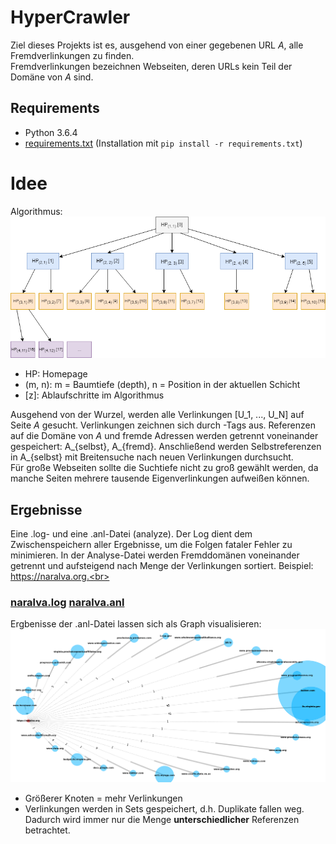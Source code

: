 # HyperCrawler

Ziel dieses Projekts ist es, ausgehend von einer gegebenen URL *A*, alle Fremdverlinkungen zu finden.<br>
Fremdverlinkungen bezeichnen Webseiten, deren URLs kein Teil der Domäne von *A* sind.

## Requirements
* Python 3.6.4
* [requirements.txt](requirements.txt) (Installation mit `pip install -r requirements.txt`)

# Idee
Algorithmus:<br>
![alt text](res/tree.png "Tree Structure for homepages")<br>
* HP: Homepage
* (m, n): m = Baumtiefe (depth), n = Position in der aktuellen Schicht
* [z]: Ablaufschritte im Algorithmus

Ausgehend von der Wurzel, werden alle Verlinkungen [U_1, ..., U_N] auf Seite *A* gesucht. Verlinkungen zeichnen sich durch <a>-Tags aus. 
Referenzen auf die Domäne von *A* und fremde Adressen werden getrennt voneinander gespeichert: A_{selbst}, A_{fremd}.  Anschließend werden Selbstreferenzen in A_{selbst} mit Breitensuche nach neuen Verlinkungen durchsucht.<br>
Für große Webseiten sollte die Suchtiefe nicht zu groß gewählt werden, da manche Seiten mehrere tausende Eigenverlinkungen aufweißen können.

## Ergebnisse
Eine .log- und eine .anl-Datei (analyze). Der Log dient dem Zwischenspeichern aller Ergebnisse, um die Folgen fataler Fehler zu minimieren. In der Analyse-Datei werden Fremddomänen voneinander getrennt und aufsteigend nach Menge der Verlinkungen sortiert. Beispiel: https://naralva.org.<br>

### [naralva.log](results/logs/naralva.log) [naralva.anl](results/naralva.anl)


Ergbenisse der .anl-Datei lassen sich als Graph visualisieren:
![alt text](res/naralva[1_bis_-1].png "Fremdverlinkungen von naralva.org aus")<br>
* Größerer Knoten =  mehr Verlinkungen
* Verlinkungen werden in Sets gespeichert, d.h. Duplikate fallen weg. Dadurch wird immer nur die Menge __unterschiedlicher__ Referenzen betrachtet.
